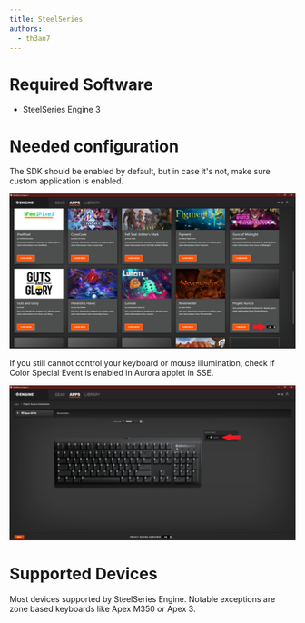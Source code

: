 ```yaml
---
title: SteelSeries
authors:
  - th3an7
---
```


# Required Software

* SteelSeries Engine 3

# Needed configuration

The SDK should be enabled by default, but in case it's not, make sure custom application is enabled.

![Enabling custom app in SSE3](/img/docs/enable-sse-app.png)

If you still cannot control your keyboard or mouse illumination, check if Color Special Event is enabled in Aurora applet in SSE.

![Color Special Event in Aurora applet](/img/docs/sse-special-event.png)

# Supported Devices

Most devices supported by SteelSeries Engine. Notable exceptions are zone based keyboards like Apex M350 or Apex 3.
